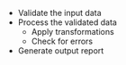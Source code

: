 - Validate the input data
- Process the validated data
  - Apply transformations
  - Check for errors
- Generate output report